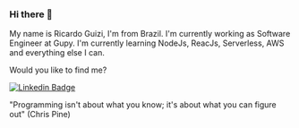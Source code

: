 ### Hi there 👋

My name is Ricardo Guizi, I'm from Brazil. I'm currently working as Software Engineer at Gupy.
I'm currently learning NodeJs, ReacJs, Serverless, AWS and everything else I can.

Would you like to find me?

[![Linkedin Badge](https://img.shields.io/badge/-LinkedIn-blue?style=flat-square&logo=Linkedin&logoColor=white&link=https://www.linkedin.com/in/ricardo-guizi)](https://www.linkedin.com/in/ricardo-guizi)

"Programming isn't about what you know; it's about what you can figure out" (Chris Pine)
